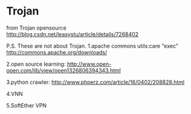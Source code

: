 # Trojan
from Trojan opensource
http://blog.csdn.net/leasystu/article/details/7268402

P.S. These are not about Trojan.
1.apache commons utils:care "exec"
http://commons.apache.org/downloads/

2.open source learning:
http://www.open-open.com/lib/view/open1326806394343.html

3.python crawler:
http://www.phperz.com/article/16/0402/208828.html

4.VNN

5.SoftEther VPN
